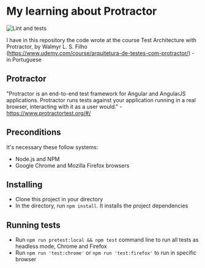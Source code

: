 # My learning about Protractor
![Lint and tests](https://github.com/RuanAlesi/MyProtractorProject/workflows/Lint%20and%20tests/badge.svg)

I have in this repository the code wrote at the course Test Architecture with Protractor, by Walmyr L. S. Filho (https://www.udemy.com/course/arquitetura-de-testes-com-protractor/) - in Portuguese

## Protractor
"Protractor is an end-to-end test framework for Angular and AngularJS applications. Protractor runs tests against your application running in a real browser, interacting with it as a user would." - https://www.protractortest.org/#/

## Preconditions
It's necessary these follow systems:
- Node.js and NPM
- Google Chrome and Mozilla Firefox browsers

## Installing
- Clone this project in your directory
- In the directory, run `npm install`. It installs the project dependencies

## Running tests
- Run `npm run pretest:local && npm test` command line to run all tests as headless mode, Chrome and Firefox
- Run `npm run 'test:chrome'` or `npm run 'test:firefox'` to run in specific browser
